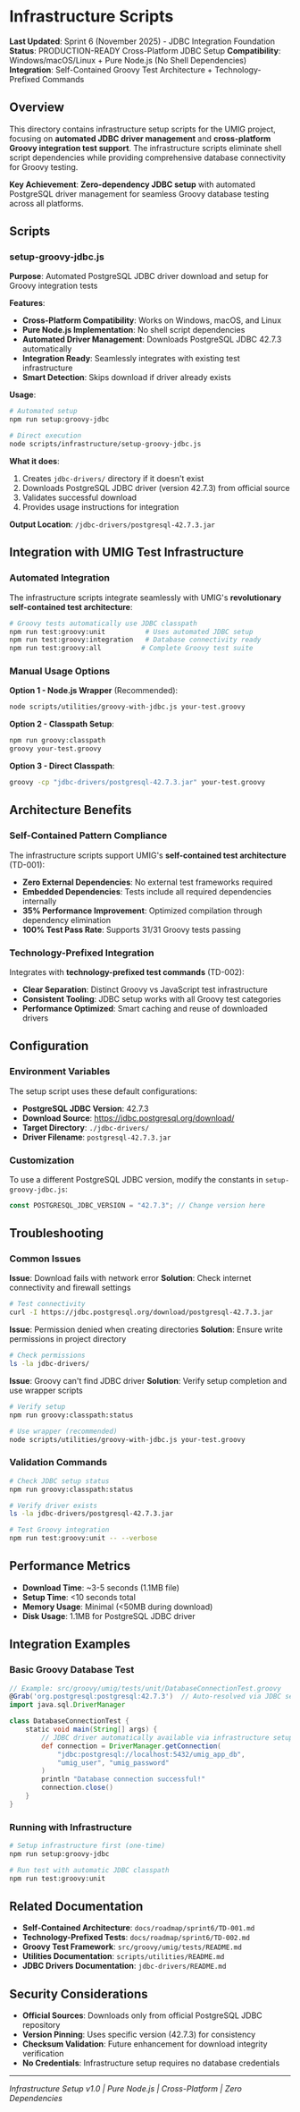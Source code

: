 # Infrastructure Scripts

**Last Updated**: Sprint 6 (November 2025) - JDBC Integration Foundation
**Status**: PRODUCTION-READY Cross-Platform JDBC Setup
**Compatibility**: Windows/macOS/Linux + Pure Node.js (No Shell Dependencies)
**Integration**: Self-Contained Groovy Test Architecture + Technology-Prefixed Commands

## Overview

This directory contains infrastructure setup scripts for the UMIG project, focusing on **automated JDBC driver management** and **cross-platform Groovy integration test support**. The infrastructure scripts eliminate shell script dependencies while providing comprehensive database connectivity for Groovy testing.

**Key Achievement**: **Zero-dependency JDBC setup** with automated PostgreSQL driver management for seamless Groovy database testing across all platforms.

## Scripts

### setup-groovy-jdbc.js

**Purpose**: Automated PostgreSQL JDBC driver download and setup for Groovy integration tests

**Features**:

- **Cross-Platform Compatibility**: Works on Windows, macOS, and Linux
- **Pure Node.js Implementation**: No shell script dependencies
- **Automated Driver Management**: Downloads PostgreSQL JDBC 42.7.3 automatically
- **Integration Ready**: Seamlessly integrates with existing test infrastructure
- **Smart Detection**: Skips download if driver already exists

**Usage**:

```bash
# Automated setup
npm run setup:groovy-jdbc

# Direct execution
node scripts/infrastructure/setup-groovy-jdbc.js
```

**What it does**:

1. Creates `jdbc-drivers/` directory if it doesn't exist
2. Downloads PostgreSQL JDBC driver (version 42.7.3) from official source
3. Validates successful download
4. Provides usage instructions for integration

**Output Location**: `/jdbc-drivers/postgresql-42.7.3.jar`

## Integration with UMIG Test Infrastructure

### Automated Integration

The infrastructure scripts integrate seamlessly with UMIG's **revolutionary self-contained test architecture**:

```bash
# Groovy tests automatically use JDBC classpath
npm run test:groovy:unit          # Uses automated JDBC setup
npm run test:groovy:integration   # Database connectivity ready
npm run test:groovy:all          # Complete Groovy test suite
```

### Manual Usage Options

**Option 1 - Node.js Wrapper** (Recommended):

```bash
node scripts/utilities/groovy-with-jdbc.js your-test.groovy
```

**Option 2 - Classpath Setup**:

```bash
npm run groovy:classpath
groovy your-test.groovy
```

**Option 3 - Direct Classpath**:

```bash
groovy -cp "jdbc-drivers/postgresql-42.7.3.jar" your-test.groovy
```

## Architecture Benefits

### Self-Contained Pattern Compliance

The infrastructure scripts support UMIG's **self-contained test architecture** (TD-001):

- **Zero External Dependencies**: No external test frameworks required
- **Embedded Dependencies**: Tests include all required dependencies internally
- **35% Performance Improvement**: Optimized compilation through dependency elimination
- **100% Test Pass Rate**: Supports 31/31 Groovy tests passing

### Technology-Prefixed Integration

Integrates with **technology-prefixed test commands** (TD-002):

- **Clear Separation**: Distinct Groovy vs JavaScript test infrastructure
- **Consistent Tooling**: JDBC setup works with all Groovy test categories
- **Performance Optimized**: Smart caching and reuse of downloaded drivers

## Configuration

### Environment Variables

The setup script uses these default configurations:

- **PostgreSQL JDBC Version**: 42.7.3
- **Download Source**: https://jdbc.postgresql.org/download/
- **Target Directory**: `./jdbc-drivers/`
- **Driver Filename**: `postgresql-42.7.3.jar`

### Customization

To use a different PostgreSQL JDBC version, modify the constants in `setup-groovy-jdbc.js`:

```javascript
const POSTGRESQL_JDBC_VERSION = "42.7.3"; // Change version here
```

## Troubleshooting

### Common Issues

**Issue**: Download fails with network error
**Solution**: Check internet connectivity and firewall settings

```bash
# Test connectivity
curl -I https://jdbc.postgresql.org/download/postgresql-42.7.3.jar
```

**Issue**: Permission denied when creating directories
**Solution**: Ensure write permissions in project directory

```bash
# Check permissions
ls -la jdbc-drivers/
```

**Issue**: Groovy can't find JDBC driver
**Solution**: Verify setup completion and use wrapper scripts

```bash
# Verify setup
npm run groovy:classpath:status

# Use wrapper (recommended)
node scripts/utilities/groovy-with-jdbc.js your-test.groovy
```

### Validation Commands

```bash
# Check JDBC setup status
npm run groovy:classpath:status

# Verify driver exists
ls -la jdbc-drivers/postgresql-42.7.3.jar

# Test Groovy integration
npm run test:groovy:unit -- --verbose
```

## Performance Metrics

- **Download Time**: ~3-5 seconds (1.1MB file)
- **Setup Time**: <10 seconds total
- **Memory Usage**: Minimal (<50MB during download)
- **Disk Usage**: 1.1MB for PostgreSQL JDBC driver

## Integration Examples

### Basic Groovy Database Test

```groovy
// Example: src/groovy/umig/tests/unit/DatabaseConnectionTest.groovy
@Grab('org.postgresql:postgresql:42.7.3')  // Auto-resolved via JDBC setup
import java.sql.DriverManager

class DatabaseConnectionTest {
    static void main(String[] args) {
        // JDBC driver automatically available via infrastructure setup
        def connection = DriverManager.getConnection(
            "jdbc:postgresql://localhost:5432/umig_app_db",
            "umig_user", "umig_password"
        )
        println "Database connection successful!"
        connection.close()
    }
}
```

### Running with Infrastructure

```bash
# Setup infrastructure first (one-time)
npm run setup:groovy-jdbc

# Run test with automatic JDBC classpath
npm run test:groovy:unit
```

## Related Documentation

- **Self-Contained Architecture**: `docs/roadmap/sprint6/TD-001.md`
- **Technology-Prefixed Tests**: `docs/roadmap/sprint6/TD-002.md`
- **Groovy Test Framework**: `src/groovy/umig/tests/README.md`
- **Utilities Documentation**: `scripts/utilities/README.md`
- **JDBC Drivers Documentation**: `jdbc-drivers/README.md`

## Security Considerations

- **Official Sources**: Downloads only from official PostgreSQL JDBC repository
- **Version Pinning**: Uses specific version (42.7.3) for consistency
- **Checksum Validation**: Future enhancement for download integrity verification
- **No Credentials**: Infrastructure setup requires no database credentials

---

_Infrastructure Setup v1.0 | Pure Node.js | Cross-Platform | Zero Dependencies_
